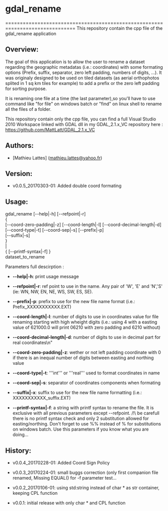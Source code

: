 # gdal_rename
==============================================================================
This repository contain the cpp file of the gdal_rename application

Overview:
------------------------------------------------------------------------------

The goal of this application is to allow the user to rename a dataset regarding 
the geographic metadatas (i.e.: coordinates) with some formating options 
(Prefix, suffix, separator, zero left padding, numbers of digits, ...).
It was originaly designed to be used on tiled datasets (as aerial orthophotos splited
in 1 sq km tiles for example) to add a prefix or the zero left padding for sorting purpose.

It is renaming one file at a time (the last parameter),so you'll have to use command like
"for file" on windows batch or "find" on linux shell to rename all the files
of a folder.

This repository contain only the cpp file, you can find a full Visual Studio 2010
Workspace linked with GDAL dll in my GDAL_2.1.x_VC repository
here : https://github.com/MattLatt/GDAL_2.1.x_VC   

Authors:
------------------------------------------------------------------------------

* [Mathieu Lattes] (mathieu.lattes@yahoo.fr)

Version:
------------------------------------------------------------------------------

* v0.0.5_20170303-01: Added double coord formating

Usage:
------------------------------------------------------------------------------

gdal_rename [--help|-h] [--refpoint|-r]  
                {  
					[--coord-zero-padding|-z] [--coord-length|-l] [--coord-decimal-length|-d]  
					[--coord-type|-t] [--coord-sep|-s] [--prefix|-p]  
					[--suffix|-s]  
				}   
			|   
				{ [--printf-syntax|-f] }   
			dataset_to_rename   

Parameters full descirption :

* **--help|-h**: print usage message

* **--refpoint|-r**: ref point to use in the name. Any pair of 'W', 'E' 
					 and 'N','S' (ie: WN, NW, EN, NE, WS, SW, ES, SE).
					
* **--prefix|-p**: prefix to use for the new file name format (i.e.:
				   Prefix_XXXXXXXXXXX.EXT)
				  
* **--coord-length|-l**: number of digits to use in coordinates value 
						 for file renaming starting with high wheight 
						 digits (i.e.: using 4 with a easting value of
						 621000.0 will print 06210 with zero padding and
						 6210 without)

* **--coord-decimal-length|-d**: number of digits to use in decimal part for real coordinates\n"
						
* **--coord-zero-padding|-z**: wether or not left padding coordinate with 0 
							   if there is an inequal number of digits between
							   easting and northing value
							  
* **--coord-type|-t**: '''int''' or '''real''' used to format coordinates in name

* **--coord-sep|-s**: separator of coordinates components when formating

* **--suffix|-x**: suffix to use for the new file name formatting (i.e.:
				   XXXXXXXXXXX_suffix.EXT)
			
* **--printf-syntax|-f**: a string with printf syntax to rename the file. 
						  It is exclusive with all previous parameters 
						  except --refpoint.
						  /!\ be carefull there is no printf syntax check and 
						  only 2 substitution allowed for easting/northing.
						  Don't forget to use %% instead of % for substitutions
						  on windows batch.
						  Use this parameters if you know what you are doing...

History:
------------------------------------------------------------------------------
* v0.0.4_20170228-01: Added Coord Sign Policy

* v0.0.3_20170224-01: small buggs correction (only first companion file
					renamed, Missing EQUAL() for -f parameter test...

* v0.0.2_20170106-01: using std:string instead of char * as str container, keeping
					CPL function
					
* v0.0.1: initial release with only char * and CPL function
